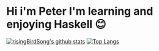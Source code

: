 # Hi i'm Peter I'm learning and enjoying Haskell 😊
[![risingBirdSong's github stats](https://github-readme-stats.vercel.app/api?username=risingBirdSong&show_icons=true&theme=radical)](https://github.com/anuraghazra/github-readme-stats)
[![Top Langs](https://github-readme-stats.vercel.app/api/top-langs/?username=risingBirdSong&layout=compact)](https://github.com/anuraghazra/github-readme-stats)

